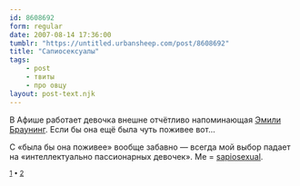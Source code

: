 ```yaml
---
id: 8608692
form: regular
date: 2007-08-14 17:36:00
tumblr: "https://untitled.urbansheep.com/post/8608692"
title: "Сапиосексуалы"
tags:
    - post
    - твиты
    - про овцу
layout: post-text.njk
---
```


<p>В Афише работает девочка внешне отчётливо напоминающая <a href="http://images.google.ru/images?rlz=1C1GGLS_enRU291TR306&amp;sourceid=chrome&amp;q=emily%20browning&amp;um=1&amp;ie=UTF-8&amp;sa=N&amp;hl=ru&amp;tab=wi">Эмили Браунинг</a>. Если бы она ещё была чуть поживее вот&hellip;</p>

<p>С «была бы она поживее» вообще забавно — всегда мой выбор падает на «интеллектуально пассионарных девочек». Me = <a href="http://www.urbandictionary.com/define.php?term=sapiosexual">sapiosexual</a>.</p>

<p><small><a href="http://twitter.com/urbansheep/statuses/205511962">1</a> • <a href="http://twitter.com/urbansheep/statuses/205537372">2</a></small></p>

